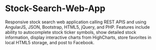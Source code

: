 # Stock-Search-Web-App
Responsive stock search web application calling REST APIS and using AngularJS, JSON, Bootstrap, HTML5, jQuery, and PHP. Features include ability to autocomplete stock ticker symbols, show detailed stock information, display interactive charts from HighCharts, store favorites in local HTML5 storage, and post to Facebook.
